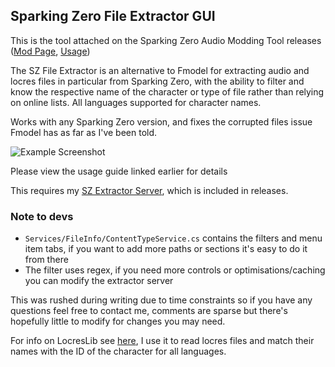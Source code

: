 ## Sparking Zero File Extractor GUI
This is the tool attached on the Sparking Zero Audio Modding Tool releases ([Mod Page](https://gamebanana.com/tools/18312), [Usage](https://docs.google.com/document/d/1hjCoHq5XxsIRARTcqUn12roO_SVsuiYhDwmwWXCrDQ0/edit?tab=t.5bdxkeqf18e5#heading=h.tyg11g670f9i))

The SZ File Extractor is an alternative to Fmodel for extracting audio and locres files in particular
from Sparking Zero, with the ability to filter and know the respective name of the character or type of
file rather than relying on online lists. All languages supported for character names.

Works with any Sparking Zero version, and fixes the corrupted files issue Fmodel has as far as I've been told.

![Example Screenshot](https://i.imgur.com/JLVT0Ei.png)

Please view the usage guide linked earlier for details

This requires my [SZ Extractor Server](https://github.com/LostImbecile/SZ_Extractor_Server/releases), which is included in releases.

### Note to devs
- `Services/FileInfo/ContentTypeService.cs` contains the filters and menu item tabs, if you want to add more paths or sections it's easy to do it from there
- The filter uses regex, if you need more controls or optimisations/caching you can modify the extractor server

This was rushed during writing due to time constraints so if you have any questions feel free to contact me, comments are sparse
but there's hopefully little to modify for changes you may need.

For info on LocresLib see [here](https://github.com/akintos/UnrealLocres), I use it to read locres files and match their
names with the ID of the character for all languages.

